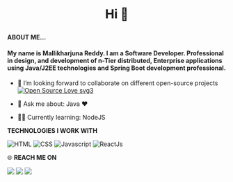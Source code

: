 # <p align='center'> Hi 👋 </p>


**ABOUT ME...**
<p align='center'>
<h4> My name is Mallikharjuna Reddy. I am a Software Developer. Professional in design, and development of n-Tier distributed, Enterprise applications using Java/J2EE technologies and Spring Boot development professional. </h4>



- 👯 I’m looking forward to collaborate on different open-source projects [![Open Source Love svg3](https://badges.frapsoft.com/os/v3/open-source.svg?v=103)](https://github.com/ellerbrock/open-source-badges/)

- 💬 Ask me about: Java ❤️ 
-  👩‍💻 Currently learning: NodeJS


**TECHNOLOGIES I WORK WITH**

![HTML](https://img.shields.io/badge/html%20-%23E34F26.svg?&style=for-the-badge&logo=html5&logoColor=white)
![CSS](https://img.shields.io/badge/css%20-%231572B6.svg?&style=for-the-badge&logo=css3&logoColor=white)
![Javascript](https://img.shields.io/badge/-Javascript-ffb400?style=for-the-badge&logo=javascript&logoColor=ffff3f)
![ReactJs](https://img.shields.io/badge/-React-blue?style=for-the-badge&logo=react)


 
🌐 **REACH ME ON**

[<img src="https://img.shields.io/badge/Gmail-D14836?style=for-the-badge&logo=gmail&logoColor=white" />](bmreddy1195@gmail.com)    [<img src="https://img.shields.io/badge/LinkedIn-0077B5?style=for-the-badge&logo=linkedin&logoColor=white" />](https://www.linkedin.com/in/bhavanamreddy) [<img src="https://img.shields.io/badge/Hashnode-2962FF?style=for-the-badge&logo=hashnode&logoColor=white" />](https://hashnode.com/@bmreddy11)









<!--
**bmreddy11/bmreddy11** is a ✨ _special_ ✨ repository because its `README.md` (this file) appears on your GitHub profile.

Here are some ideas to get you started:

- 🔭 I’m currently working on e_commerce platform
- 🌱 I’m currently learning SringBoot
- 👯 I’m looking to collaborate on ...
- 🤔 I’m looking for help with ...
- 💬 Ask me about ...
- 📫 How to reach me: bmreddy1195@gmail.com | https://www.linkedin.com/in/bhavanamreddy
- 😄 Pronouns: ...
- ⚡ Fun fact: ...
-->
